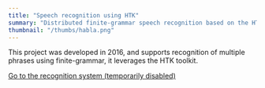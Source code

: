 ```yaml
---
title: "Speech recognition using HTK"
summary: "Distributed finite-grammar speech recognition based on the HTK toolkit. Developed as a final project for an university class. Uses JSRecorder and Web Audio API to capture microphone audio from the computer."
thumbnail: "/thumbs/habla.png"
---
```


This project was developed in 2016, and supports recognition of multiple phrases using finite-grammar, it leverages the HTK toolkit.

[Go to the recognition system (temporarily disabled)](https://casa.gzalo.com/habla)
